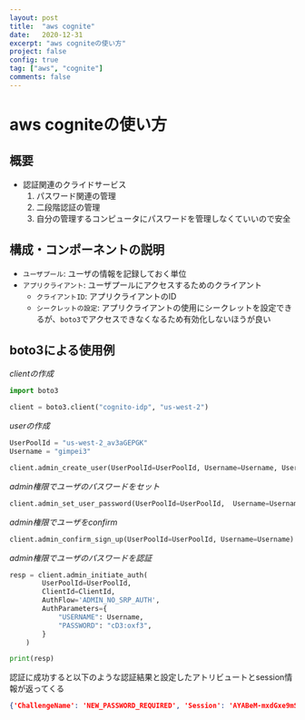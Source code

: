 ```yaml
---
layout: post
title:  "aws cognite"
date:   2020-12-31
excerpt: "aws cogniteの使い方"
project: false
config: true
tag: ["aws", "cognite"]
comments: false
---
```


# aws cogniteの使い方

## 概要
 - 認証関連のクライドサービス
   1. パスワード関連の管理
   2. 二段階認証の管理
   3. 自分の管理するコンピュータにパスワードを管理しなくていいので安全

## 構成・コンポーネントの説明

 - `ユーザプール`: ユーザの情報を記録しておく単位
 - `アプリクライアント`: ユーザプールにアクセスするためのクライアント
   - `クライアントID`: アプリクライアントのID
   - `シークレットの設定`: アプリクライアントの使用にシークレットを設定できるが、`boto3`でアクセスできなくなるため有効化しないほうが良い

## boto3による使用例
 
*clientの作成*  
```python
import boto3

client = boto3.client("cognito-idp", "us-west-2")
```

*userの作成*
```python
UserPoolId = "us-west-2_av3aGEPGK"
Username = "gimpei3"

client.admin_create_user(UserPoolId=UserPoolId, Username=Username, UserAttributes=[{"Name":"address", "Value":"栃木県日光市森友1123-2"}, {"Name":"birthdate", "Value":"2020-11-03", "Name": "email", "Value": "angeldust03@gmail.com"}])
```

*admin権限でユーザのパスワードをセット*  
```python
client.admin_set_user_password(UserPoolId=UserPoolId,  Username=Username, Password="anyPassword0!", Permanent=True)
```

*admin権限でユーザをconfirm*
```python
client.admin_confirm_sign_up(UserPoolId=UserPoolId, Username=Username)
```

*admin権限でユーザのパスワードを認証*
```python
resp = client.admin_initiate_auth(
        UserPoolId=UserPoolId,
        ClientId=ClientId,
        AuthFlow='ADMIN_NO_SRP_AUTH',
        AuthParameters={
            "USERNAME": Username,
            "PASSWORD": "cD3:oxf3",
        }
    )

print(resp)
```

認証に成功すると以下のような認証結果と設定したアトリビュートとsession情報が返ってくる
```json
{'ChallengeName': 'NEW_PASSWORD_REQUIRED', 'Session': 'AYABeM-mxdGxe9mSUsm1BdeR5CcAHQABAAdTZXJ2aWNlABBDb2duaXRvVXNlclBvb2xzAAEAB2F3cy1rbXMAS2Fybjphd3M6a21zOnVzLXdlc3QtMjowMTU3MzY3MjcxOTg6a2V5LzI5OTFhNGE5LTM5YTAtNDQ0Mi04MWU4LWRkYjY4NTllMTg2MQC4AQIBAHjnF-aQg6T9UqfEmc_QtN9hR8L_u8Pylt6mgE9ImGJtHAElMB4R8ERHtkKmScH1L8pOAAAAfjB8BgkqhkiG9w0BBwagbzBtAgEAMGgGCSqGSIb3DQEHATAeBglghkgBZQMEAS4wEQQMLVjEC-boaztx6HzAAgEQgDsXw8BVjSNG1gSJIAEwPG7WNFnhBI7nhHJQA92MlcLEw6cVu7x_HMuewfeFukAQZbDjZI4s19CFITe2QQIAAAAADAAAEAAAAAAAAAAAAAAAAADkW6O-2gNtyiMAxGQmJFsE_____wAAAAEAAAAAAAAAAAAAAAEAAADLJ7XoH9vKBtpokTE9qw3Xz_wzsBBIqW7UQhAHCzGqgUg-aQ8bGh6658wkCgxzG_bDhPHRU-W5tQ5UmZlsvkZmIUBH1XIFnOoAIQJKXRyCIqF9QhLX87Vx-hqHcBbbxBz95XDchJd6iGlPvbuGulD2jascZj-L2XGwHRVLmUzIuUjPRmq7BFv7OebT1B1zBpkccPH7nrP_sm14reDBVs_kgZBrpP46ncoFywp6UuDP_Z38zPKIuwDlUYAPy6mMjQBudX0hb32thcOftsy2Wab0PY-DjxcEmFwShoWC', 'ChallengeParameters': {'USER_ID_FOR_SRP': 'gimpei3', 'requiredAttributes': '[]', 'userAttributes': '{"address":"栃木県日光市森友1123-2","email":"angeldust03@gmail.com"}'}, 'ResponseMetadata': {'RequestId': '52456b15-7954-4bd4-a42e-3a0cf8744654', 'HTTPStatusCode': 200, 'HTTPHeaders': {'date': 'Fri, 01 Jan 2021 08:56:36 GMT', 'content-type': 'application/x-amz-json-1.1', 'content-length': '1044', 'connection': 'keep-alive', 'x-amzn-requestid': '52456b15-7954-4bd4-a42e-3a0cf8744654'}, 'RetryAttempts': 0}}
```
